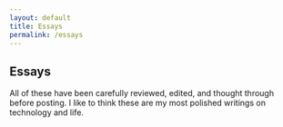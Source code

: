 ```yaml
---
layout: default
title: Essays
permalink: /essays
---
```


## Essays

All of these have been carefully reviewed, edited, and thought through before posting. I like to think these are my most polished writings on technology and life. 

<form>
  <!-- Form stuff -->
</form>